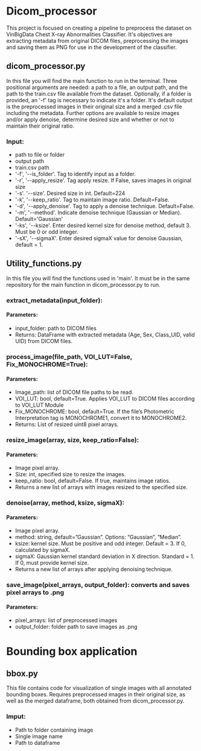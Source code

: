# Dicom_processor
This project is focused on creating a pipeline to preprocess the dataset on VinBigData Chest X-ray Abnormalities Classifier. It's objectives are extracting metadata from original DICOM files, preprocessing the images and saving them as PNG for use in the development of the classifier.

## dicom_processor.py
In this file you will find the main function to run in the terminal. Three positional arguments are needed: a path to a file, an output path, and the path to the train.csv file available from the dataset.
Optionally, if a folder is provided, an '-f' tag is necessary to indicate it's a folder.
It's default output is the preprocessed images in their original size and a merged .csv file including the metadata. Further options are available to resize images and/or apply denoise, determine desired size and whether or not to maintain their original ratio.
### Input:
- path to file or folder
- output path
- train.csv path
- '-f', '--is_folder'. Tag to identify input as a folder.
- '-r', '--apply_resize'. Tag apply resize. If False, saves images in original size
- '-s'. '--size'. Desired size in int. Default=224
- '-k', '--keep_ratio'. Tag to maintain image ratio. Default=False.
- '-d', '--apply_denoise'. Tag to apply a denoise technique. Default=False.
- '-m', '--method'. Indicate denoise technique (Gaussian or Median). Default='Gaussian'
- '-ks', '--ksize'. Enter desired kernel size for denoise method, default 3. Must be 0 or odd integer.
- '-sX', '--sigmaX'. Enter desired sigmaX value for denoise Gaussian, default = 1.

## Utility_functions.py
In this file you will find the functions used in 'main'. It must be in the same repository for the main function in dicom_processor.py to run.

### extract_metadata(input_folder):
#### Parameters: 
- input_folder: path to DICOM files
- Returns: DataFrame with extracted metadata (Age, Sex, Class_UID, valid UID) from DICOM files.

### process_image(file_path, VOI_LUT=False, Fix_MONOCHROME=True):
#### Parameters:
- Image_path: list of DICOM file paths to be read.
- VOI_LUT: bool, default=True. Applies VOI_LUT to DICOM files according to VOI_LUT Module
- Fix_MONOCHROME: bool, default=True. If the file’s Photometric Interpretation tag is MONOCHROME1, convert it to MONOCHROME2.
- Returns: List of resized uint8 pixel arrays.

### resize_image(array, size, keep_ratio=False):
#### Parameters:
- Image pixel array.
- Size: int, specified size to resize the images.
- keep_ratio: bool, default=False. If true, maintains image ratios.
- Returns a new list of arrays with images resized to the specified size.

### denoise(array, method, ksize, sigmaX):
#### Parameters:
- Image pixel array.
- method: string, default=”Gaussian”. Options: “Gaussian”, “Median”.
- ksize: kernel size. Must be positive and odd integer. Default = 3. If 0, calculated by sigmaX.
- sigmaX: Gaussian kernel standard deviation in X direction. Standard = 1. If 0, must provide kernel size.
- Returns a new list of arrays after applying denoising technique.

### save_image(pixel_arrays, output_folder): converts and saves pixel arrays to .png
#### Parameters:
- pixel_arrays: list of preprocessed images
- output_folder: folder path to save images as .png

# Bounding box application
## bbox.py
This file contains code for visualization of single images with all annotated bounding boxes. Requires preprocessed images in their original size, as well as the merged dataframe, both obtained from dicom_processor.py.
### Imput:
- Path to folder containing image
- Single image name
- Path to dataframe
